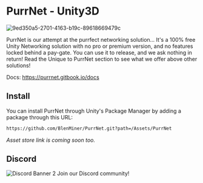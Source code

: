 # PurrNet - Unity3D

![9ed350a5-2701-4163-b19c-89618669479c](https://github.com/user-attachments/assets/25cdde72-47d3-4510-ba82-7348b8dba792)

PurrNet is our attempt at the purrfect networking solution... It's a 100% free Unity Networking solution with no pro or premium version, and no features locked behind a pay-gate.
You can use it to release, and we ask nothing in return! Read the Unique to PurrNet section to see what we offer above other solutions!

Docs: https://purrnet.gitbook.io/docs

## Install

You can install PurrNet through Unity's Package Manager by adding a package through this URL:

```bash
https://github.com/BlenMiner/PurrNet.git?path=/Assets/PurrNet
```

*Asset store link is coming soon too.*

## Discord

![Discord Banner 2](https://discord.com/api/guilds/1288872904272121957/widget.png?style=banner2)
Join our Discord community!
